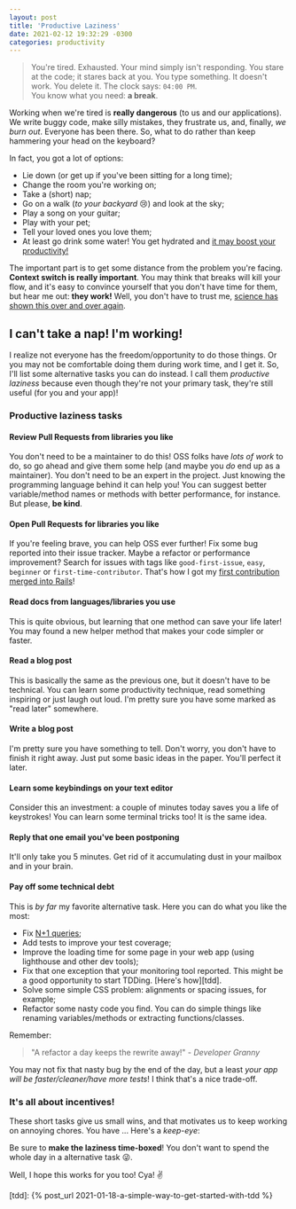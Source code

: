 ```yaml
---
layout: post
title: 'Productive Laziness'
date: 2021-02-12 19:32:29 -0300
categories: productivity
---
```


> You're tired. Exhausted. Your mind simply isn't responding. You stare at the code; it stares back
> at you. You type something. It doesn't work. You delete it. The clock says: `04:00 PM`. <br>You
> know what you need: **a break**.

Working when we're tired is **really dangerous** (to us and our applications). We write buggy code,
make silly mistakes, they frustrate us, and, finally, _we burn out_. Everyone has been there. So,
what to do rather than keep hammering your head on the keyboard?

In fact, you got a lot of options:

- Lie down (or get up if you've been sitting for a long time);
- Change the room you're working on;
- Take a (short) nap;
- Go on a walk (_to your backyard_ 😢) and look at the sky;
- Play a song on your guitar;
- Play with your pet;
- Tell your loved ones you love them;
- At least go drink some water! You get hydrated and [it may boost your productivity!][water]

The important part is to get some distance from the problem you're facing. **Context switch is
really important**. You may think that breaks will kill your flow, and it's easy to convince yourself
that you don't have time for them, but hear me out: **they work!** Well, you don't have to trust me,
[science has shown this over and over again][science].

## I can't take a nap! I'm working!

I realize not everyone has the freedom/opportunity to do those things. Or you may not be comfortable
doing them during work time, and I get it. So, I'll list some alternative tasks you can do instead.
I call them _productive laziness_ because even though they're not your primary task, they're still
useful (for you and your app)!

### Productive laziness tasks

#### Review Pull Requests from libraries you like

You don't need to be a maintainer to do this! OSS folks have _lots of work_ to do, so go ahead and
give them some help (and maybe you _do_ end up as a maintainer). You don't need to be an expert in
the project. Just knowing the programming language behind it can help you! You can suggest better
variable/method names or methods with better performance, for instance. But please, **be kind**.

#### Open Pull Requests for libraries you like

If you're feeling brave, you can help OSS ever further! Fix some bug reported into their issue
tracker. Maybe a refactor or performance improvement? Search for issues with tags like
`good-first-issue`, `easy`, `beginner` or `first-time-contributor`. That's how I got my [first
contribution merged into Rails][rails]!

#### Read docs from languages/libraries you use

This is quite obvious, but learning that one method can save your life later! You may found a new
helper method that makes your code simpler or faster.

#### Read a blog post

This is basically the same as the previous one, but it doesn't have to be technical. You can learn
some productivity technique, read something inspiring or just laugh out loud. I'm pretty sure you
have some marked as "read later" somewhere.

#### Write a blog post

I'm pretty sure you have something to tell. Don't worry, you don't have to finish it right away.
Just put some basic ideas in the paper. You'll perfect it later.

#### Learn some keybindings on your text editor

Consider this an investment: a couple of minutes today saves you a life of keystrokes! You can learn
some terminal tricks too! It is the same idea.

#### Reply that one email you've been postponing

It'll only take you 5 minutes. Get rid of it accumulating dust in your mailbox and in your brain.

#### Pay off some technical debt

This is _by far_ my favorite alternative task. Here you can do what you like the most:

- Fix [N+1 queries][n_plus_one];
- Add tests to improve your test coverage;
- Improve the loading time for some page in your web app (using lighthouse and other dev tools);
- Fix that one exception that your monitoring tool reported. This might be a good opportunity to
  start TDDing. [Here's how][tdd].
- Solve some simple CSS problem: alignments or spacing issues, for example;
- Refactor some nasty code you find. You can do simple things like renaming variables/methods or
  extracting functions/classes.

Remember:

> "A refactor a day keeps the rewrite away!" - _Developer Granny_

You may not fix that nasty bug by the end of the day, but a least _your app will be
faster/cleaner/have more tests_! I think that's a nice trade-off.

### It's all about incentives!

These short tasks give us small wins, and that motivates us to keep working on annoying chores. You
have ... Here's a _keep-eye_:

Be sure to **make the laziness time-boxed**! You don't want to spend the whole day in a
alternative task 😜.

Well, I hope this works for you too! Cya! ✌️

[science]: https://thewellbeingthesis.org.uk/foundations-for-success/importance-of-taking-breaks-and-having-other-interests/#:~:text=Taking%20breaks%20has%20been%20shown,and%20cardiovascular%20disease%20%5B2%5D.
[water]: https://arthur.ludus.club/en/hacking/productivity/2020/02/02/habit-drink-water.html
[n_plus_one]: https://stackoverflow.com/questions/97197/what-is-the-n1-selects-problem-in-orm-object-relational-mapping
[rails]: https://github.com/rails/rails/pull/41335
[tdd]: {% post_url 2021-01-18-a-simple-way-to-get-started-with-tdd %}

